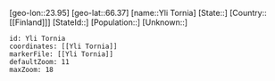 ﻿---
location: [66.37,23.95]
mapzoom: [7,12] 
mapmarker: city 
type: City
tags:
- geo/City


SpocWebEntityId: 35748
isDeleted: false
confidential: public

---
[geo-lon::23.95]
[geo-lat::66.37]
[name::Yli Tornia]
[State::]
[Country::[[Finland]]]
[StateId::]
[Population::]
[Unknown::]


```leaflet
id: Yli Tornia
coordinates: [[Yli Tornia]]
markerFile: [[Yli Tornia]]
defaultZoom: 11 
maxZoom: 18
```

